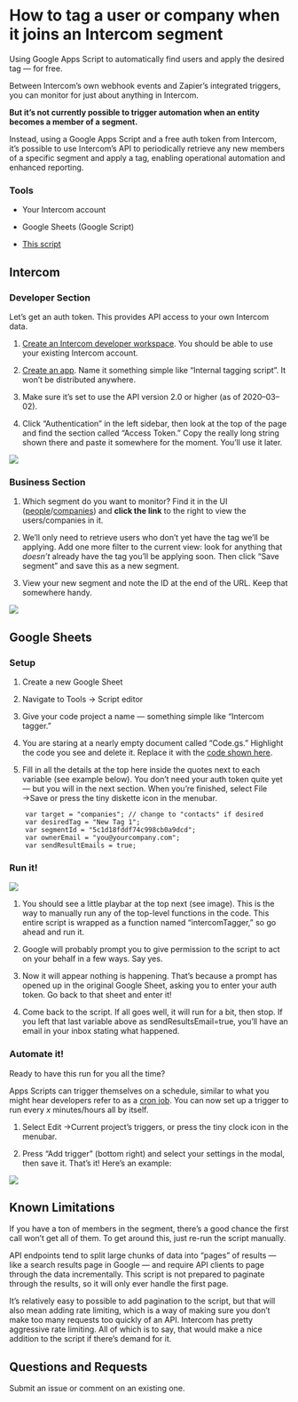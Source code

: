 
# How to tag a user or company when it joins an Intercom segment

Using Google Apps Script to automatically find users and apply the desired tag — for free.

Between Intercom’s own webhook events and Zapier’s integrated triggers, you can monitor for just about anything in Intercom.

**But it’s not currently possible to trigger automation when an entity becomes a member of a segment.**

Instead, using a Google Apps Script and a free auth token from Intercom, it’s possible to use Intercom’s API to periodically retrieve any new members of a specific segment and apply a tag, enabling operational automation and enhanced reporting.

### Tools

* Your Intercom account

* Google Sheets (Google Script)

* [This script](https://github.com/superstrong/intercom-segment-tagger/blob/master/intercom-segment-tagger.gs)

## Intercom

### Developer Section

Let’s get an auth token. This provides API access to your own Intercom data.

1. [Create an Intercom developer workspace](https://app.intercom.com/a/developer-signup). You should be able to use your existing Intercom account.

1. [Create an app](https://app.intercom.com/a/apps/_/developer-hub). Name it something simple like “Internal tagging script”. It won’t be distributed anywhere.

1. Make sure it’s set to use the API version 2.0 or higher (as of 2020–03–02).

1. Click “Authentication” in the left sidebar, then look at the top of the page and find the section called “Access Token.” Copy the really long string shown there and paste it somewhere for the moment. You’ll use it later.

![](https://cdn-images-1.medium.com/max/3772/1*zAcOq6MGsvVnF5wH8cbxng.png)

### Business Section

1. Which segment do you want to monitor? Find it in the UI ([people](https://app.intercom.io/a/apps/_/settings/people-segments)/[companies](https://app.intercom.io/a/apps/_/settings/company-segments)) and **click the link** to the right to view the users/companies in it.

1. We’ll only need to retrieve users who don’t yet have the tag we’ll be applying. Add one more filter to the current view: look for anything that *doesn’t* already have the tag you’ll be applying soon. Then click “Save segment” and save this as a new segment.

1. View your new segment and note the ID at the end of the URL. Keep that somewhere handy.

![](https://cdn-images-1.medium.com/max/2384/1*JpVQhehpV8dWXo9punL6Nw.png)

## Google Sheets

### Setup

1. Create a new Google Sheet

1. Navigate to Tools → Script editor

1. Give your code project a name — something simple like “Intercom tagger.”

1. You are staring at a nearly empty document called “Code.gs.” Highlight the code you see and delete it. Replace it with the [code shown here](https://github.com/superstrong/intercom-segment-tagger/blob/master/intercom-segment-tagger.gs2).

1. Fill in all the details at the top here inside the quotes next to each variable (see example below). You don’t need your auth token quite yet — but you will in the next section. When you’re finished, select File →Save or press the tiny diskette icon in the menubar.

```
    var target = "companies"; // change to "contacts" if desired
    var desiredTag = "New Tag 1";
    var segmentId = "5c1d18fddf74c998cb0a9dcd";
    var ownerEmail = "you@yourcompany.com";
    var sendResultEmails = true;
```

### Run it!

![](https://cdn-images-1.medium.com/max/2000/1*JUyqrJTkO2eOgT6bb8vPjA.png)

1. You should see a little playbar at the top next (see image). This is the way to manually run any of the top-level functions in the code. This entire script is wrapped as a function named “intercomTagger,” so go ahead and run it.

1. Google will probably prompt you to give permission to the script to act on your behalf in a few ways. Say yes.

1. Now it will appear nothing is happening. That’s because a prompt has opened up in the original Google Sheet, asking you to enter your auth token. Go back to that sheet and enter it!

1. Come back to the script. If all goes well, it will run for a bit, then stop. If you left that last variable above as sendResultsEmail=true, you’ll have an email in your inbox stating what happened.

### Automate it!

Ready to have this run for you all the time?

Apps Scripts can trigger themselves on a schedule, similar to what you might hear developers refer to as a [cron job](https://en.wikipedia.org/wiki/Cron). You can now set up a trigger to run every *x* minutes/hours all by itself.

1. Select Edit →Current project’s triggers, or press the tiny clock icon in the menubar.

1. Press “Add trigger” (bottom right) and select your settings in the modal, then save it. That’s it! Here’s an example:

![](https://cdn-images-1.medium.com/max/2552/1*pN-tINd1uvZuQY-qZwBsPQ.png)

## Known Limitations

If you have a ton of members in the segment, there’s a good chance the first call won’t get all of them. To get around this, just re-run the script manually.

API endpoints tend to split large chunks of data into “pages” of results — like a search results page in Google — and require API clients to page through the data incrementally. This script is not prepared to paginate through the results, so it will only ever handle the first page.

It’s relatively easy to possible to add pagination to the script, but that will also mean adding rate limiting, which is a way of making sure you don’t make too many requests too quickly of an API. Intercom has pretty aggressive rate limiting. All of which is to say, that would make a nice addition to the script if there’s demand for it.

## Questions and Requests

Submit an issue or comment on an existing one.
